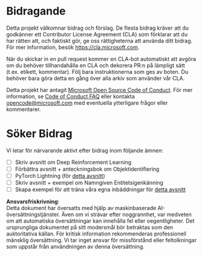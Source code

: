 # Bidragande

Detta projekt välkomnar bidrag och förslag. De flesta bidrag kräver att du godkänner ett Contributor License Agreement (CLA) som förklarar att du har rätten att, och faktiskt gör, ge oss rättigheterna att använda ditt bidrag. För mer information, besök https://cla.microsoft.com.

När du skickar in en pull request kommer en CLA-bot automatiskt att avgöra om du behöver tillhandahålla en CLA och dekorera PR:n på lämpligt sätt (t.ex. etikett, kommentar). Följ bara instruktionerna som ges av boten. Du behöver bara göra detta en gång över alla arkiv som använder vår CLA.

Detta projekt har antagit [Microsoft Open Source Code of Conduct](https://opensource.microsoft.com/codeofconduct/). För mer information, se [Code of Conduct FAQ](https://opensource.microsoft.com/codeofconduct/faq/) eller kontakta [opencode@microsoft.com](mailto:opencode@microsoft.com) med eventuella ytterligare frågor eller kommentarer.

# Söker Bidrag

Vi letar för närvarande aktivt efter bidrag inom följande ämnen:

- [ ] Skriv avsnitt om Deep Reinforcement Learning
- [ ] Förbättra avsnitt + anteckningsbok om Objektidentifiering
- [ ] PyTorch Lightning (för [detta avsnitt](https://github.com/microsoft/AI-For-Beginners/blob/main/3-NeuralNetworks/05-Frameworks/README.md))
- [ ] Skriv avsnitt + exempel om Namngiven Entitetsigenkänning
- [ ] Skapa exempel för att träna våra egna inbäddningar för [detta avsnitt](https://github.com/microsoft/AI-For-Beginners/tree/main/5-NLP/15-LanguageModeling)

**Ansvarsfriskrivning**:  
Detta dokument har översatts med hjälp av maskinbaserade AI-översättningstjänster. Även om vi strävar efter noggrannhet, var medveten om att automatiska översättningar kan innehålla fel eller oegentligheter. Det ursprungliga dokumentet på sitt modersmål bör betraktas som den auktoritativa källan. För kritisk information rekommenderas professionell mänsklig översättning. Vi tar inget ansvar för missförstånd eller feltolkningar som uppstår från användningen av denna översättning.